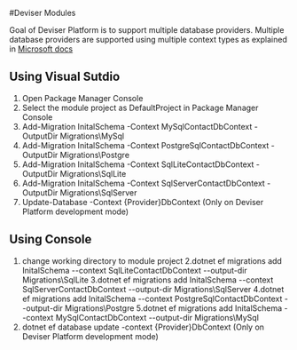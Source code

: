﻿#Deviser Modules

Goal of Deviser Platform is to support multiple database providers. Multiple database providers are supported using multiple context types as explained in [Microsoft docs](https://docs.microsoft.com/en-us/ef/core/managing-schemas/migrations/providers?tabs=dotnet-core-cli#using-multiple-context-types)

## Using Visual Sutdio
1. Open Package Manager Console
2. Select the module project as DefaultProject in Package Manager Console
3. Add-Migration InitalSchema -Context MySqlContactDbContext -OutputDir Migrations\MySql
4. Add-Migration InitalSchema -Context PostgreSqlContactDbContext -OutputDir Migrations\Postgre
5. Add-Migration InitalSchema -Context SqlLiteContactDbContext -OutputDir Migrations\SqlLite
6. Add-Migration InitalSchema -Context SqlServerContactDbContext -OutputDir Migrations\SqlServer
7. Update-Database -Context {Provider}DbContext (Only on Deviser Platform development mode)

## Using Console
1. change working directory to module project
2.dotnet ef migrations add InitalSchema --context SqlLiteContactDbContext --output-dir Migrations\SqlLite
3.dotnet ef migrations add InitalSchema --context SqlServerContactDbContext --output-dir Migrations\SqlServer
4.dotnet ef migrations add InitalSchema --context PostgreSqlContactDbContext --output-dir Migrations\Postgre
5.dotnet ef migrations add InitalSchema --context MySqlContactDbContext --output-dir Migrations\MySql
4. dotnet ef database update -context {Provider}DbContext (Only on Deviser Platform development mode)